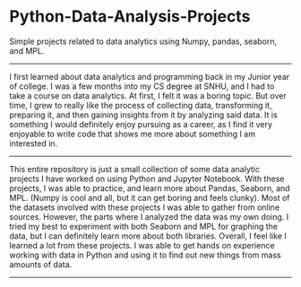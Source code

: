# Python-Data-Analysis-Projects
Simple projects related to data analytics using Numpy, pandas, seaborn, and MPL.

-------------------------------------------------------------------------------------------------------------------------------------------------------------------------------------------------------------------------------------

I first learned about data analytics and programming back in my Junior year of college. I was a few months into my CS degree at SNHU, and I had to take a course on data analytics. At first, I felt it was a boring topic. But over time, I grew to really like the process of collecting data, transforming it, preparing it, and then gaining insights from it by analyzing said data. It is something I would definitely enjoy pursuing as a career, as I find it very enjoyable to write code that shows me more about something I am interested in.

-------------------------------------------------------------------------------------------------------------------------------------------------------------------------------------------------------------------------------------

This entire repository is just a small collection of some data analytic projects I have worked on using Python and Jupyter Notebook. With these projects, I was able to practice, and learn more about Pandas, Seaborn, and MPL. (Numpy is cool and all, but it can get boring and feels clunky). Most of the datasets involved with these projects I was able to gather from online sources. However, the parts where I analyzed the data was my own doing. I tried my best to experiment with both Seaborn and MPL for graphing the data, but I can definitely learn more about both libraries. Overall, I feel like I learned a lot from these projects. I was able to get hands on experience working with data in Python and using it to find out new things from mass amounts of data.

-------------------------------------------------------------------------------------------------------------------------------------------------------------------------------------------------------------------------------------
